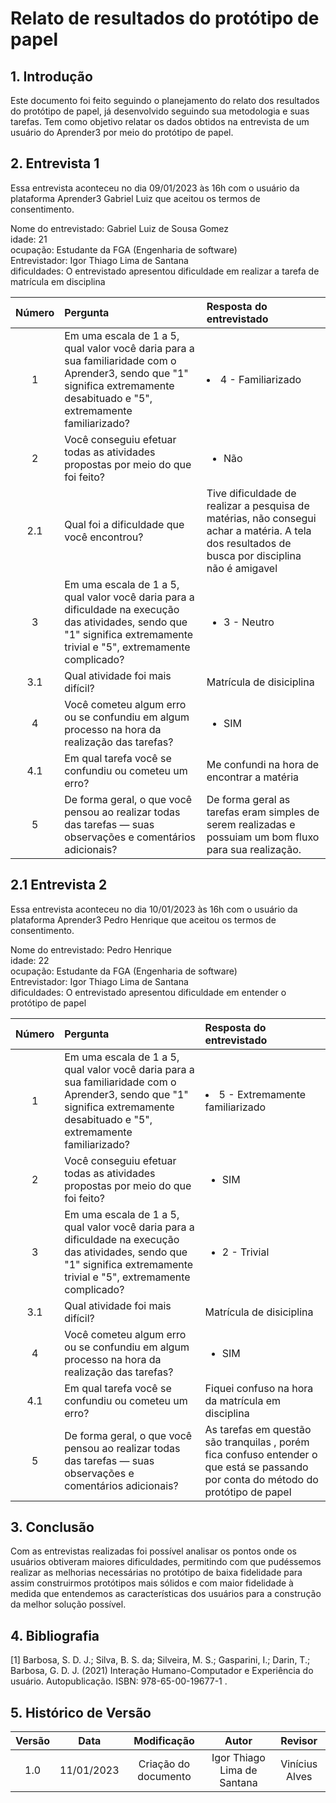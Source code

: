 # Relato de resultados do protótipo de papel

## 1. Introdução 

Este documento foi feito seguindo o planejamento do relato dos resultados do protótipo de papel, já desenvolvido seguindo sua metodologia e suas tarefas. Tem como objetivo relatar os dados obtidos na entrevista de um usuário do Aprender3 por meio do protótipo de papel.

## 2. Entrevista 1

Essa entrevista aconteceu no dia 09/01/2023 às 16h com o usuário da plataforma Aprender3 Gabriel Luiz que aceitou os termos de consentimento.

Nome do entrevistado: Gabriel Luiz de Sousa Gomez<br/>
idade: 21<br/>
ocupação: Estudante da FGA (Engenharia de software)<br/>
Entrevistador: Igor Thiago Lima de Santana<br/>
dificuldades: O entrevistado apresentou dificuldade em realizar a tarefa de matrícula em disciplina

| Número | Pergunta | Resposta do entrevistado |
|:--:|:---|:---|
| 1 | Em uma escala de 1 a 5, qual valor você daria para a sua familiaridade com o Aprender3, sendo que "1" significa extremamente desabituado e "5", extremamente familiarizado? | <li>4 - Familiarizado |
| 2 | Você conseguiu efetuar todas as atividades propostas por meio do que foi feito? | <ul> <li> Não</li>  </ul> |
| 2.1 | Qual foi a dificuldade que você encontrou? | Tive dificuldade de realizar a pesquisa de matérias, não consegui achar a matéria. A tela dos resultados de busca por disciplina não é amigavel |
| 3 | Em uma escala de 1 a 5, qual valor você daria para a dificuldade na execução das atividades, sendo que "1" significa extremamente trivial e "5", extremamente complicado? | <ul> <li>3 - Neutro</ul> |
| 3.1 | Qual atividade foi mais difícil? | Matrícula de disiciplina |
| 4 | Você cometeu algum erro ou se confundiu em algum processo na hora da realização das tarefas? | <ul> <li> SIM</li> </ul> |
| 4.1 | Em qual tarefa você se confundiu ou cometeu um erro? | Me confundi na hora de encontrar a matéria |
| 5 | De forma geral, o que você pensou ao realizar todas das tarefas — suas observações e comentários adicionais? | De forma geral as tarefas eram simples de serem realizadas e possuiam um bom fluxo para sua realização. |

## 2.1 Entrevista 2

Essa entrevista aconteceu no dia 10/01/2023 às 16h com o usuário da plataforma Aprender3 Pedro Henrique que aceitou os termos de consentimento.

Nome do entrevistado: Pedro Henrique<br/>
idade: 22<br/>
ocupação: Estudante da FGA (Engenharia de software)<br/>
Entrevistador: Igor Thiago Lima de Santana<br/>
dificuldades: O entrevistado apresentou dificuldade em entender o protótipo de papel

| Número | Pergunta | Resposta do entrevistado |
|:--:|:---|:---|
| 1 | Em uma escala de 1 a 5, qual valor você daria para a sua familiaridade com o Aprender3, sendo que "1" significa extremamente desabituado e "5", extremamente familiarizado? | <li>5 - Extremamente familiarizado |
| 2 | Você conseguiu efetuar todas as atividades propostas por meio do que foi feito? | <ul> <li> SIM</li>  </ul> |
| 3 | Em uma escala de 1 a 5, qual valor você daria para a dificuldade na execução das atividades, sendo que "1" significa extremamente trivial e "5", extremamente complicado? | <ul> <li>2 - Trivial</ul> |
| 3.1 | Qual atividade foi mais difícil? | Matrícula de disiciplina |
| 4 | Você cometeu algum erro ou se confundiu em algum processo na hora da realização das tarefas? | <ul> <li> SIM</li> </ul> |
| 4.1 | Em qual tarefa você se confundiu ou cometeu um erro? | Fiquei confuso na hora da matrícula em disciplina  |
| 5 | De forma geral, o que você pensou ao realizar todas das tarefas — suas observações e comentários adicionais? | As tarefas em questão são tranquilas , porém fica confuso entender o que está se passando por conta do método do protótipo de papel |

## 3. Conclusão

Com as entrevistas realizadas foi possível analisar os pontos onde os usuários obtiveram maiores dificuldades, permitindo com que pudéssemos realizar as melhorias necessárias no protótipo de baixa fidelidade para assim construirmos protótipos mais sólidos e com maior fidelidade à medida que entendemos as características dos usuários para a construção da melhor solução possível.

## 4. Bibliografia

[1] Barbosa, S. D. J.; Silva, B. S. da; Silveira, M. S.; Gasparini, I.; Darin, T.; Barbosa, G. D. J. (2021) Interação Humano-Computador e Experiência do usuário. Autopublicação. ISBN: 978-65-00-19677-1 .

## 5. Histórico de Versão

| Versão | Data | Modificação | Autor | Revisor |
|:--:|:--:|:--:|:--:|:--:|
| 1.0 | 11/01/2023 | Criação do documento | Igor Thiago Lima de Santana | Vinícius Alves |